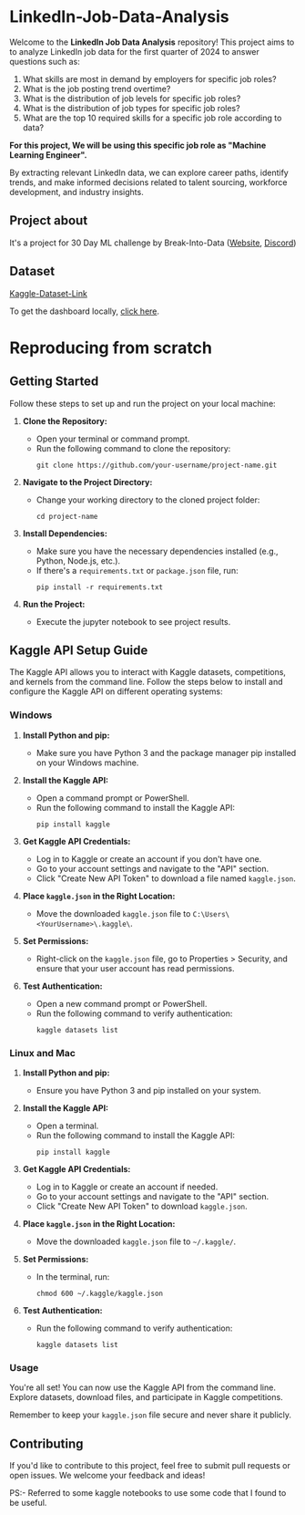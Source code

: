 # LinkedIn-Job-Data-Analysis

Welcome to the **LinkedIn Job Data Analysis** repository! This project aims to to analyze LinkedIn job data for the first quarter of 2024 to answer questions such as:

1. What skills are most in demand by employers for specific job roles?
2. What is the job posting trend overtime?
3. What is the distribution of job levels for specific job roles?
4. What is the distribution of job types for specific job roles?
5. What are the top 10 required skills for a specific job role according to data?

**For this project, We will be using this specific job role as "Machine Learning Engineer".**

By extracting relevant LinkedIn data, we can explore career paths, identify trends, and make informed decisions related to talent sourcing, workforce development, and industry insights.

## Project about 
It's a project for 30 Day ML challenge by Break-Into-Data 
([Website](https://merinova.substack.com/),
[Discord](https://discord.gg/engQhPaVrX))

## Dataset
[Kaggle-Dataset-Link](https://www.kaggle.com/datasets/asaniczka/1-3m-linkedin-jobs-and-skills-2024)

To get the dashboard locally, [click here](https://github.com/adityachaudhary99/linkedin-job-data-analysis/raw/main/LinkedIn_jobs_dashboard.pbix).

# Reproducing from scratch

## Getting Started

Follow these steps to set up and run the project on your local machine:

1. **Clone the Repository:**
   - Open your terminal or command prompt.
   - Run the following command to clone the repository:
     ```
     git clone https://github.com/your-username/project-name.git
     ```

2. **Navigate to the Project Directory:**
   - Change your working directory to the cloned project folder:
     ```
     cd project-name
     ```

3. **Install Dependencies:**
   - Make sure you have the necessary dependencies installed (e.g., Python, Node.js, etc.).
   - If there's a `requirements.txt` or `package.json` file, run:
     ```
     pip install -r requirements.txt
     ```
     
4. **Run the Project:**
   - Execute the jupyter notebook to see project results.

## Kaggle API Setup Guide

The Kaggle API allows you to interact with Kaggle datasets, competitions, and kernels from the command line. Follow the steps below to install and configure the Kaggle API on different operating systems:

### Windows

1. **Install Python and pip:**
   - Make sure you have Python 3 and the package manager pip installed on your Windows machine.

2. **Install the Kaggle API:**
   - Open a command prompt or PowerShell.
   - Run the following command to install the Kaggle API:
     ```
     pip install kaggle
     ```

3. **Get Kaggle API Credentials:**
   - Log in to Kaggle or create an account if you don't have one.
   - Go to your account settings and navigate to the "API" section.
   - Click "Create New API Token" to download a file named `kaggle.json`.

4. **Place `kaggle.json` in the Right Location:**
   - Move the downloaded `kaggle.json` file to `C:\Users\<YourUsername>\.kaggle\`.

5. **Set Permissions:**
   - Right-click on the `kaggle.json` file, go to Properties > Security, and ensure that your user account has read permissions.

6. **Test Authentication:**
   - Open a new command prompt or PowerShell.
   - Run the following command to verify authentication:
     ```
     kaggle datasets list
     ```

### Linux and Mac

1. **Install Python and pip:**
   - Ensure you have Python 3 and pip installed on your system.

2. **Install the Kaggle API:**
   - Open a terminal.
   - Run the following command to install the Kaggle API:
     ```
     pip install kaggle
     ```

3. **Get Kaggle API Credentials:**
   - Log in to Kaggle or create an account if needed.
   - Go to your account settings and navigate to the "API" section.
   - Click "Create New API Token" to download `kaggle.json`.

4. **Place `kaggle.json` in the Right Location:**
   - Move the downloaded `kaggle.json` file to `~/.kaggle/`.

5. **Set Permissions:**
   - In the terminal, run:
     ```
     chmod 600 ~/.kaggle/kaggle.json
     ```

6. **Test Authentication:**
   - Run the following command to verify authentication:
     ```
     kaggle datasets list
     ```

### Usage

You're all set! You can now use the Kaggle API from the command line. Explore datasets, download files, and participate in Kaggle competitions.

Remember to keep your `kaggle.json` file secure and never share it publicly.

## Contributing

If you'd like to contribute to this project, feel free to submit pull requests or open issues. We welcome your feedback and ideas!

PS:- Referred to some kaggle notebooks to use some code that I found to be useful.
